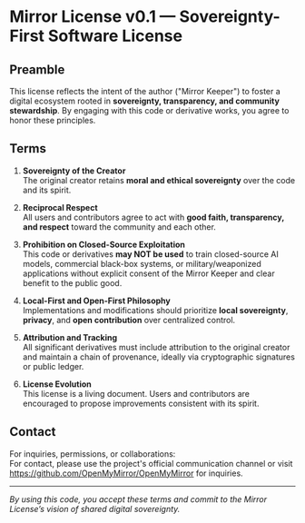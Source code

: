 # Mirror License v0.1 — Sovereignty-First Software License

## Preamble

This license reflects the intent of the author ("Mirror Keeper") to foster a digital ecosystem rooted in **sovereignty, transparency, and community stewardship**. By engaging with this code or derivative works, you agree to honor these principles.

## Terms

1. **Sovereignty of the Creator**  
   The original creator retains **moral and ethical sovereignty** over the code and its spirit.

2. **Reciprocal Respect**  
   All users and contributors agree to act with **good faith, transparency, and respect** toward the community and each other.

3. **Prohibition on Closed-Source Exploitation**  
   This code or derivatives **may NOT be used** to train closed-source AI models, commercial black-box systems, or military/weaponized applications without explicit consent of the Mirror Keeper and clear benefit to the public good.

4. **Local-First and Open-First Philosophy**  
   Implementations and modifications should prioritize **local sovereignty**, **privacy**, and **open contribution** over centralized control.

5. **Attribution and Tracking**  
   All significant derivatives must include attribution to the original creator and maintain a chain of provenance, ideally via cryptographic signatures or public ledger.

6. **License Evolution**  
   This license is a living document. Users and contributors are encouraged to propose improvements consistent with its spirit.

## Contact

For inquiries, permissions, or collaborations:  
For contact, please use the project's official communication channel or visit https://github.com/OpenMyMirror/OpenMyMirror for inquiries.

---

*By using this code, you accept these terms and commit to the Mirror License’s vision of shared digital sovereignty.*
